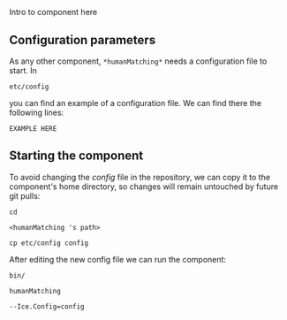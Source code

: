 ```
```
#
``` humanMatching
```
Intro to component here


## Configuration parameters
As any other component,
``` *humanMatching* ```
needs a configuration file to start. In

    etc/config

you can find an example of a configuration file. We can find there the following lines:

    EXAMPLE HERE


## Starting the component
To avoid changing the *config* file in the repository, we can copy it to the component's home directory, so changes will remain untouched by future git pulls:

    cd

``` <humanMatching 's path> ```

    cp etc/config config

After editing the new config file we can run the component:

    bin/

```humanMatching ```

    --Ice.Config=config
